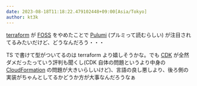 ```yaml
---
date: 2023-08-18T11:18:22.479102448+09:00[Asia/Tokyo]
author: kt3k
---
```

[terraform](https://www.terraform.io/) が [FOSS](https://en.wikipedia.org/wiki/Free_and_open-source_software) をやめたことで [Pulumi](https://www.pulumi.com/) (プルミって読むらしい) が注目されてるみたいだけど、どうなんだろう・・・

TS で書けて型がついてるのは terraform より嬉しそうかな。でも [CDK](https://github.com/aws/aws-cdk) が全然ダメだったっていう評判も聞くし(CDK 自体の問題というより中身の [CloudFormation](https://aws.amazon.com/cloudformation/) の問題が大きいらしいけど)、言語の良し悪しより、後ろ側の実装がちゃんとしてるかどうか方が大事なんだろうなぁ
